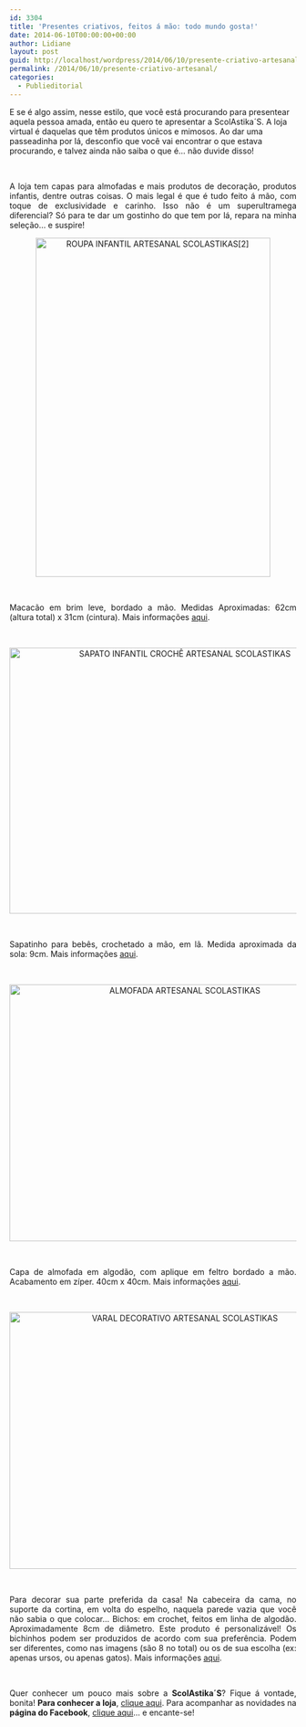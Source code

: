 ```yaml
---
id: 3304
title: 'Presentes criativos, feitos á mão: todo mundo gosta!'
date: 2014-06-10T00:00:00+00:00
author: Lidiane
layout: post
guid: http://localhost/wordpress/2014/06/10/presente-criativo-artesanal/
permalink: /2014/06/10/presente-criativo-artesanal/
categories:
  - Publieditorial
---
```

E se é algo assim, nesse estilo, que você está procurando para presentear aquela pessoa amada, então eu quero te apresentar a ScolAstika´S. A loja virtual é daquelas que têm produtos únicos e mimosos. Ao dar uma passeadinha por lá, desconfio que você vai encontrar o que estava procurando, e talvez ainda não saiba o que é… não duvide disso!

&nbsp;

<p align="justify">
  A loja tem capas para almofadas e mais produtos de decoração, produtos infantis, dentre outras coisas. O mais legal é que é tudo feito á mão, com toque de exclusividade e carinho. Isso não é um superultramega diferencial? Só para te dar um gostinho do que tem por lá, repara na minha seleção… e suspire!
</p>

<!--more-->

<p align="center">
  <a href="http://www.trololodemulher.com.br/blog/wp-content/uploads/2014/06/ROUPA-INFANTIL-ARTESANAL-SCOLASTIKAS2.jpg"><img class="alignnone size-full wp-image-10083" src="http://www.trololodemulher.com.br/blog/wp-content/uploads/2014/06/ROUPA-INFANTIL-ARTESANAL-SCOLASTIKAS2.jpg" alt="ROUPA INFANTIL ARTESANAL SCOLASTIKAS[2]" width="412" height="594" /></a>
</p>

&nbsp;

<p align="justify">
  Macacão em brim leve, bordado a mão. Medidas Aproximadas: 62cm (altura total) x 31cm (cintura). Mais informações <a href="http://scolastikasloja.tanlup.com/product/801582/macacao-infantil-ursinho" target="_blank">aqui</a>.
</p>

&nbsp;

<p align="center">
  <a href="http://www.trololodemulher.com.br/blog/wp-content/uploads/2014/06/SAPATO-INFANTIL-CROCHÊ-ARTESANAL-SCOLASTIKAS.jpg"><img class="alignnone size-full wp-image-10084" src="http://www.trololodemulher.com.br/blog/wp-content/uploads/2014/06/SAPATO-INFANTIL-CROCHÊ-ARTESANAL-SCOLASTIKAS.jpg" alt="SAPATO INFANTIL CROCHÊ ARTESANAL SCOLASTIKAS" width="600" height="466" /></a>
</p>

&nbsp;

<p align="justify">
  Sapatinho para bebês, crochetado a mão, em lã. Medida aproximada da sola: 9cm. Mais informações <a href="http://scolastikasloja.tanlup.com/product/850944/sa-patinho" target="_blank">aqui</a>.
</p>

&nbsp;

<p align="center">
  <a href="http://www.trololodemulher.com.br/blog/wp-content/uploads/2014/06/ALMOFADA-ARTESANAL-SCOLASTIKAS.jpg"><img class="alignnone size-full wp-image-10080" src="http://www.trololodemulher.com.br/blog/wp-content/uploads/2014/06/ALMOFADA-ARTESANAL-SCOLASTIKAS.jpg" alt="ALMOFADA ARTESANAL SCOLASTIKAS" width="600" height="450" /></a>
</p>

&nbsp;

<p align="justify">
  Capa de almofada em algodão, com aplique em feltro bordado a mão. Acabamento em zíper. 40cm x 40cm. Mais informações <a href="http://scolastikasloja.tanlup.com/product/692015/capa-de-almofada-coelho-so" target="_blank">aqui</a>.
</p>

&nbsp;

<p align="center">
  <a href="http://www.trololodemulher.com.br/blog/wp-content/uploads/2014/06/VARAL-DECORATIVO-ARTESANAL-SCOLASTIKAS.jpg"><img class="alignnone size-full wp-image-10085" src="http://www.trololodemulher.com.br/blog/wp-content/uploads/2014/06/VARAL-DECORATIVO-ARTESANAL-SCOLASTIKAS.jpg" alt="VARAL DECORATIVO ARTESANAL SCOLASTIKAS" width="600" height="450" /></a>
</p>

&nbsp;

<p align="justify">
  Para decorar sua parte preferida da casa! Na cabeceira da cama, no suporte da cortina, em volta do espelho, naquela parede vazia que você não sabia o que colocar&#8230; Bichos: em crochet, feitos em linha de algodão. Aproximadamente 8cm de diâmetro. Este produto é personalizável! Os bichinhos podem ser produzidos de acordo com sua preferência. Podem ser diferentes, como nas imagens (são 8 no total) ou os de sua escolha (ex: apenas ursos, ou apenas gatos). Mais informações <a href="http://scolastikasloja.tanlup.com/product/887476/varal-decorativo-luminoso-bichos" target="_blank">aqui</a>.
</p>

&nbsp;

<p align="justify">
  Quer conhecer um pouco mais sobre a <strong>ScolAstika´S</strong>? Fique á vontade, bonita! <strong>Para conhecer a loja</strong>, <a href="http://scolastikasloja.tanlup.com/" target="_blank">clique aqui</a>. Para acompanhar as novidades na <strong>página do Facebook</strong>, <a href="https://www.facebook.com/ScolAstikaSLoja" target="_blank">clique aqui</a>… e encante-se!
</p>